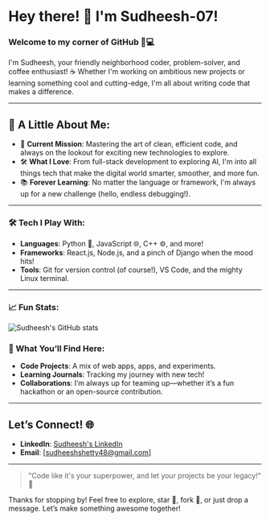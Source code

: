 # Hey there! 👋 I'm Sudheesh-07! 

### Welcome to my corner of GitHub 🏡💻
I'm Sudheesh, your friendly neighborhood coder, problem-solver, and coffee enthusiast! ☕ Whether I'm working on ambitious new projects or learning something cool and cutting-edge, I'm all about writing code that makes a difference.

---

## 🌱 A Little About Me:
- 🚀 **Current Mission**: Mastering the art of clean, efficient code, and always on the lookout for exciting new technologies to explore.
- 🛠️ **What I Love**: From full-stack development to exploring AI, I'm into all things tech that make the digital world smarter, smoother, and more fun.
- 📚 **Forever Learning**: No matter the language or framework, I'm always up for a new challenge (hello, endless debugging!).

---

### 🛠️ Tech I Play With:
- **Languages**: Python 🐍, JavaScript 🌐, C++ ⚙️, and more!
- **Frameworks**: React.js, Node.js, and a pinch of Django when the mood hits!
- **Tools**: Git for version control (of course!), VS Code, and the mighty Linux terminal.
  
---

### 📈 Fun Stats:
![Sudheesh's GitHub stats](https://github-readme-stats.vercel.app/api?username=Sudheesh-07&show_icons=true&theme=radical)

### 👀 What You’ll Find Here:
- **Code Projects**: A mix of web apps, apps, and experiments.
- **Learning Journals**: Tracking my journey with new tech!
- **Collaborations**: I’m always up for teaming up—whether it’s a fun hackathon or an open-source contribution. 

---

## Let’s Connect! 🌐
- **LinkedIn**: [Sudheesh's LinkedIn](https://www.linkedin.com/in/sudheesh-shetty/)  
- **Email**: [sudheeshshetty48@gmail.com]

---

> "Code like it's your superpower, and let your projects be your legacy!" 🚀

Thanks for stopping by! Feel free to explore, star 🌟, fork 🍴, or just drop a message. Let’s make something awesome together!
